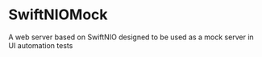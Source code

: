 # SwiftNIOMock
A web server based on SwiftNIO designed to be used as a mock server in UI automation tests
